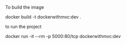 To build the image

docker build -t dockerwithmvc:dev .

to run the project

docker run -it --rm -p 5000:80/tcp dockerwithmvc:dev